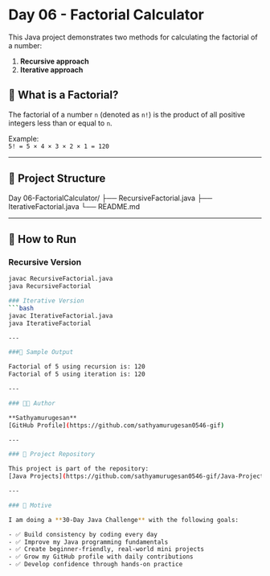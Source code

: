 # Day 06 - Factorial Calculator

This Java project demonstrates two methods for calculating the factorial of a number:

1. **Recursive approach**
2. **Iterative approach**

## 🔢 What is a Factorial?

The factorial of a number `n` (denoted as `n!`) is the product of all positive integers less than or equal to `n`.

Example:  
`5! = 5 × 4 × 3 × 2 × 1 = 120`

---

## 📁 Project Structure

Day 06-FactorialCalculator/
├── RecursiveFactorial.java
├── IterativeFactorial.java
└── README.md

---

## 🚀 How to Run

### Recursive Version
```bash
javac RecursiveFactorial.java
java RecursiveFactorial

### Iterative Version
```bash
javac IterativeFactorial.java
java IterativeFactorial

---

###🧪 Sample Output

Factorial of 5 using recursion is: 120
Factorial of 5 using iteration is: 120

---

### 🧑‍💻 Author

**Sathyamurugesan**  
[GitHub Profile](https://github.com/sathyamurugesan0546-gif)

---

### 🚀 Project Repository

This project is part of the repository:  
[Java Projects](https://github.com/sathyamurugesan0546-gif/Java-Projects)

---

### 🎯 Motive

I am doing a **30-Day Java Challenge** with the following goals:

- ✅ Build consistency by coding every day
- ✅ Improve my Java programming fundamentals
- ✅ Create beginner-friendly, real-world mini projects
- ✅ Grow my GitHub profile with daily contributions
- ✅ Develop confidence through hands-on practice

